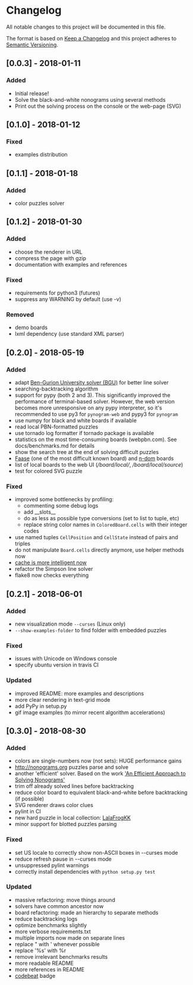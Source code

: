 # Changelog
All notable changes to this project will be documented in this file.

The format is based on [Keep a Changelog](http://keepachangelog.com/en/1.0.0)
and this project adheres to [Semantic Versioning](http://semver.org/spec/v2.0.0.html).

## [0.0.3] - 2018-01-11
### Added
- Initial release!
- Solve the black-and-white nonograms using several methods
- Print out the solving process on the console or the web-page (SVG)

## [0.1.0] - 2018-01-12
### Fixed
- examples distribution

## [0.1.1] - 2018-01-18
### Added
- color puzzles solver

## [0.1.2] - 2018-01-30
### Added
- choose the renderer in URL
- compress the page with gzip
- documentation with examples and references

### Fixed
- requirements for python3 (futures)
- suppress any WARNING by default (use -v)

### Removed
- demo boards
- lxml dependency (use standard XML parser)

## [0.2.0] - 2018-05-19
### Added
- adapt [Ben-Gurion University solver (BGU)](https://www.cs.bgu.ac.il/~benr/nonograms/) for better line solver
- searching-backtracking algorithm
- support for pypy (both 2 and 3). This significantly improved
the performance of terminal-based solver. However, the web version
becomes more unresponsive on any pypy interpreter, so it's recommended
to use py3 for `pynogram-web` and pypy3 for `pynogram`
- use numpy for black and white boards if available
- read local PBN-formatted puzzles
- use tornado log formatter if tornado package is available
- statistics on the most time-consuming boards (webpbn.com). See docs/benchmarks.md for details
- show the search tree at the end of solving difficult puzzles
- [Faase](http://www.iwriteiam.nl/D0601.html#3) (one of the most difficult known board) and [n-dom](http://webpbn.com/survey/dom.html) boards
- list of local boards to the web UI (_/board/local/_, _/board/local/source_)
- test for colored SVG puzzle

### Fixed
- improved some bottlenecks by profiling:
  - commenting some debug logs
  - add \_\_slots\_\_
  - do as less as possible type conversions (set to list to tuple, etc)
  - replace string color names in `ColoredBoard.cells` with their integer codes
- use named tuples `CellPosition` and `CellState`
instead of pairs and triples
- do not manipulate `Board.cells` directly anymore, use helper methods now
- [cache is more intelligent now](http://webpbn.com/survey/caching.html)
- refactor the Simpson line solver
- flake8 now checks everything


## [0.2.1] - 2018-06-01
### Added
- new visualization mode `--curses` (Linux only)
- `--show-examples-folder` to find folder with embedded puzzles

### Fixed
- issues with Unicode on Windows console
- specify ubuntu version in travis CI

### Updated
- improved README: more examples and descriptions
- more clear rendering in text-grid mode
- add PyPy in setup.py
- gif image examples (to mirror recent algorithm accelerations)


## [0.3.0] - 2018-08-30
### Added
- colors are single-numbers now (not sets): HUGE performance gains
- http://nonograms.org puzzles parse and solve
- another 'efficient' solver.
Based on the work ['An Efficient Approach to Solving Nonograms'](
https://ir.nctu.edu.tw/bitstream/11536/22772/1/000324586300005.pdf)
- trim off already solved lines before backtracking
- reduce color board to equivalent black-and-white before backtracking (if possible)
- SVG renderer draws color clues
- pylint in CI
- new hard puzzle in local collection:
[LalaFrogKK](https://github.com/CGI-LAB/Nonogram/blob/master/PuzzleCannotSolve.txt)
- minor support for blotted puzzles parsing

### Fixed
- set US locale to correctly show non-ASCII boxes in --curses mode
- reduce refresh pause in --curses mode
- unsuppressed pylint warnings
- correctly install dependencies with `python setup.py test`

### Updated
- massive refactoring: move things around
- solvers have common ancestor now
- board refactoring: made an hierarchy to separate methods
- reduce backtracking logs
- optimize benchmarks slightly
- more verbose requirements.txt
- multiple imports now made on separate lines
- replace " with ' whenever possible
- replace '%s' with %r
- remove irrelevant benchmarks results
- more readable README
- more references in README
- [codebeat](https://codebeat.co) badge

